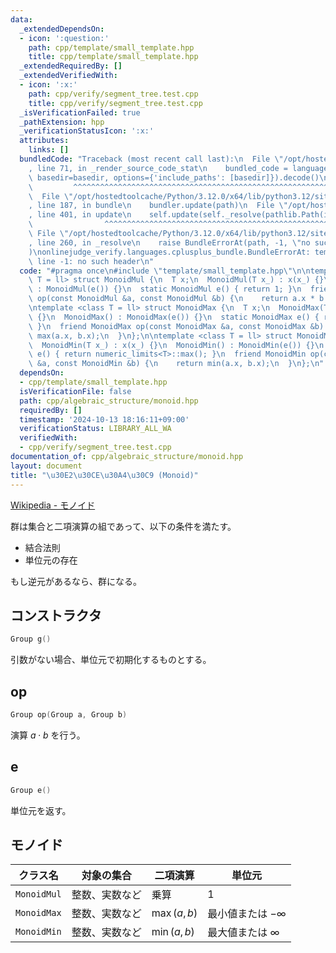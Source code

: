 ```yaml
---
data:
  _extendedDependsOn:
  - icon: ':question:'
    path: cpp/template/small_template.hpp
    title: cpp/template/small_template.hpp
  _extendedRequiredBy: []
  _extendedVerifiedWith:
  - icon: ':x:'
    path: cpp/verify/segment_tree.test.cpp
    title: cpp/verify/segment_tree.test.cpp
  _isVerificationFailed: true
  _pathExtension: hpp
  _verificationStatusIcon: ':x:'
  attributes:
    links: []
  bundledCode: "Traceback (most recent call last):\n  File \"/opt/hostedtoolcache/Python/3.12.0/x64/lib/python3.12/site-packages/onlinejudge_verify/documentation/build.py\"\
    , line 71, in _render_source_code_stat\n    bundled_code = language.bundle(stat.path,\
    \ basedir=basedir, options={'include_paths': [basedir]}).decode()\n          \
    \         ^^^^^^^^^^^^^^^^^^^^^^^^^^^^^^^^^^^^^^^^^^^^^^^^^^^^^^^^^^^^^^^^^^^^^^^^^^^^^^^^^\n\
    \  File \"/opt/hostedtoolcache/Python/3.12.0/x64/lib/python3.12/site-packages/onlinejudge_verify/languages/cplusplus.py\"\
    , line 187, in bundle\n    bundler.update(path)\n  File \"/opt/hostedtoolcache/Python/3.12.0/x64/lib/python3.12/site-packages/onlinejudge_verify/languages/cplusplus_bundle.py\"\
    , line 401, in update\n    self.update(self._resolve(pathlib.Path(included), included_from=path))\n\
    \                ^^^^^^^^^^^^^^^^^^^^^^^^^^^^^^^^^^^^^^^^^^^^^^^^^^^^^^^^^\n \
    \ File \"/opt/hostedtoolcache/Python/3.12.0/x64/lib/python3.12/site-packages/onlinejudge_verify/languages/cplusplus_bundle.py\"\
    , line 260, in _resolve\n    raise BundleErrorAt(path, -1, \"no such header\"\
    )\nonlinejudge_verify.languages.cplusplus_bundle.BundleErrorAt: template/small_template.hpp:\
    \ line -1: no such header\n"
  code: "#pragma once\n#include \"template/small_template.hpp\"\n\ntemplate <class\
    \ T = ll> struct MonoidMul {\n  T x;\n  MonoidMul(T x_) : x(x_) {}\n  MonoidMul()\
    \ : MonoidMul(e()) {}\n  static MonoidMul e() { return 1; }\n  friend MonoidMul\
    \ op(const MonoidMul &a, const MonoidMul &b) {\n    return a.x * b.x;\n  }\n};\n\
    \ntemplate <class T = ll> struct MonoidMax {\n  T x;\n  MonoidMax(T x_) : x(x_)\
    \ {}\n  MonoidMax() : MonoidMax(e()) {}\n  static MonoidMax e() { return numeric_limits<T>::min();\
    \ }\n  friend MonoidMax op(const MonoidMax &a, const MonoidMax &b) {\n    return\
    \ max(a.x, b.x);\n  }\n};\n\ntemplate <class T = ll> struct MonoidMin {\n  T x;\n\
    \  MonoidMin(T x_) : x(x_) {}\n  MonoidMin() : MonoidMin(e()) {}\n  static MonoidMin\
    \ e() { return numeric_limits<T>::max(); }\n  friend MonoidMin op(const MonoidMin\
    \ &a, const MonoidMin &b) {\n    return min(a.x, b.x);\n  }\n};\n"
  dependsOn:
  - cpp/template/small_template.hpp
  isVerificationFile: false
  path: cpp/algebraic_structure/monoid.hpp
  requiredBy: []
  timestamp: '2024-10-13 18:16:11+09:00'
  verificationStatus: LIBRARY_ALL_WA
  verifiedWith:
  - cpp/verify/segment_tree.test.cpp
documentation_of: cpp/algebraic_structure/monoid.hpp
layout: document
title: "\u30E2\u30CE\u30A4\u30C9 (Monoid)"
---
```

<link rel="stylesheet" type="text/css" href="../../css/common.css">

[Wikipedia - モノイド](https://ja.wikipedia.org/wiki/%E3%83%A2%E3%83%8E%E3%82%A4%E3%83%89)

群は集合と二項演算の組であって、以下の条件を満たす。

- 結合法則
- 単位元の存在

もし逆元があるなら、群になる。

## コンストラクタ

```cpp
Group g()
```

引数がない場合、単位元で初期化するものとする。

## op

```cpp
Group op(Group a, Group b)
```

演算 $a \cdot b$ を行う。

## e

```cpp
Group e()
```

単位元を返す。

## モノイド

|クラス名|対象の集合|二項演算|単位元|
|--|--|--|--|
|`MonoidMul`|整数、実数など|乗算|$1$|
|`MonoidMax`|整数、実数など|$\max (a, b)$|最小値または $-\infty$|
|`MonoidMin`|整数、実数など|$\min (a, b)$|最大値または $\infty$|